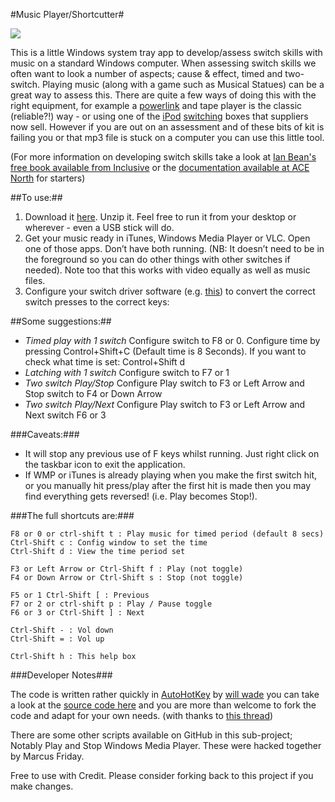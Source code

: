 #Music Player/Shortcutter#

![](https://github.com/willwade/Scripting-Recipes-for-AT/raw/master/Autohotkey/MusicSwitcher/switchMusicThumb.png)

This is a little Windows system tray app to develop/assess switch skills with music on a standard Windows computer. When assessing switch skills we often want to look a number of aspects; cause & effect, timed and two-switch. Playing music (along with a game such as Musical Statues) can be a great way to assess this. There are quite a few ways of doing this with the right equipment, for example a [powerlink](http://www.inclusive.co.uk/powerlink-4-uk-p2575) and tape player is the classic (reliable?!) way - or using one of the [iPod](http://www.inclusive.co.uk/ipod-switcher-p2554) [switching](http://www.inclusive.co.uk/hook-ipod-switch-access-p5960) boxes that suppliers now sell. However if you are out on an assessment and of these bits of kit is failing you or that mp3 file is stuck on a computer you can use this little tool. 
 
(For more information on developing switch skills take a look at [Ian Bean's free book available from Inclusive](http://www.inclusive.co.uk/articles/switch-progression-road-map) or the [documentation available at ACE North](http://www.ace-north.org.uk/pages/resources/documents/DevelopingSwitchingSkills.pdf) for starters) 

##To use:##

1. Download it [here](https://s3-eu-west-1.amazonaws.com/app-musicswitcher/MusicSwitchShortCutter.zip). Unzip it. Feel free to run it from your desktop or wherever - even a USB stick will do.
2. Get your music ready in iTunes, Windows Media Player or VLC. Open one of those apps. Don’t have both running. (NB: It doesn’t need to be in the foreground so you can do other things with other switches if needed). Note too that this works with video equally as well as music files. 
3. Configure your switch driver software (e.g. [this](http://www.sensorysoftware.com/switchdriver.html))  to convert the correct switch presses to the correct keys:

##Some suggestions:##

- *Timed play with 1 switch* Configure switch to F8 or 0. Configure time by pressing Control+Shift+C (Default time is 8 Seconds). If you want to check what time is set: Control+Shift d
- *Latching with 1 switch* Configure switch to F7 or 1
- *Two switch Play/Stop* Configure Play switch to F3 or Left Arrow and Stop switch to F4 or Down Arrow
- *Two switch Play/Next* Configure Play switch to F3 or Left Arrow and Next switch F6 or 3

###Caveats:###

- It will stop any previous use of F keys whilst running. Just right click on the taskbar icon to exit the application.
- If WMP or iTunes is already playing when you make the first switch hit, or you manually hit press/play after the first hit is made then you may find everything gets reversed! (i.e. Play becomes Stop!). 

###The full shortcuts are:###

    F8 or 0 or ctrl-shift t : Play music for timed period (default 8 secs)
    Ctrl-Shift c : Config window to set the time
    Ctrl-Shift d : View the time period set
    
    F3 or Left Arrow or Ctrl-Shift f : Play (not toggle)
    F4 or Down Arrow or Ctrl-Shift s : Stop (not toggle)
    
    F5 or 1 Ctrl-Shift [ : Previous
    F7 or 2 or ctrl-shift p : Play / Pause toggle
    F6 or 3 or Ctrl-Shift ] : Next
    
    Ctrl-Shift - : Vol down
    Ctrl-Shift = : Vol up
    
    Ctrl-Shift h : This help box

###Developer Notes###

The code is written rather quickly in [AutoHotKey](http://www.autohotkey.com/) by [will wade](http://willwa.de) you can take a look at the [source code here](https://github.com/willwade/Scripting-Recipes-for-AT/tree/master/Autohotkey/MusicSwitcher) and you are more than welcome to fork the code and adapt for your own needs. (with thanks to [this thread](http://www.autohotkey.com/community/viewtopic.php?t=23267))

There are some other scripts available on GitHub in this sub-project; Notably Play and Stop Windows Media Player. These were hacked together by Marcus Friday. 

Free to use with Credit. Please consider forking back to this project if you make changes. 